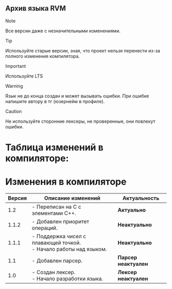 ## Архив языка RVM 

> [!NOTE]
> Все версии даже с незначительными изменениями.

> [!TIP]
> Используйте старые версии, зная, что проект нельзя перенести из-за полного изменения компилятора.

> [!IMPORTANT]
> Используйте LTS

> [!WARNING]
> Язык не до конца создан и может вызывать ошибки. При ошибке напишите автору в тг (юзернейм в профиле).

> [!CAUTION]
> Не используйте сторонние лексеры, не проверенные, они повлекут ошибки.


# Таблица изменений в компиляторе:

# Изменения в компиляторе

| Версия | Описание изменений | Актуальность
|--------|--------------------|--------------|
| 1.2 | - Переписан на C с элементами C++. |**Актуально**|
| 1.1.2 | - Добавлен приоритет операций. <br> |**Неактуально** |
| 1.1.1 | - Поддержка чисел с плавающей точкой. <br> - Начало работы над языком. <br>|**Неактуально** |
| 1.1 | - Добавлен парсер. |**Парсер неактуален** |
| 1.0 | - Создан лексер. <br> - Начало разработки языка. |**Лексер неактуален** |



